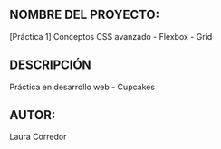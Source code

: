 ## NOMBRE DEL PROYECTO: 

[Práctica 1] Conceptos CSS avanzado - Flexbox - Grid

## DESCRIPCIÓN

Práctica en desarrollo web - Cupcakes

## AUTOR: 

Laura Corredor 